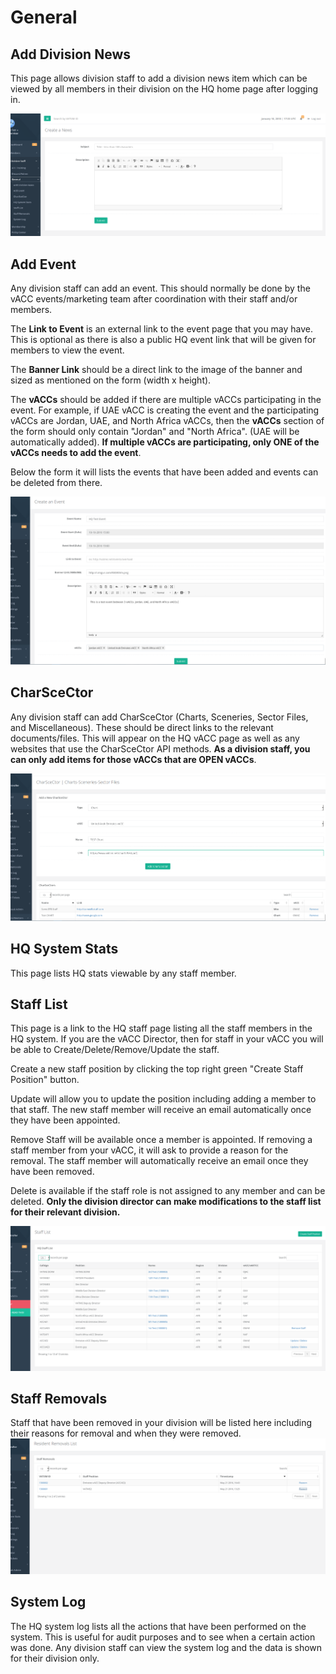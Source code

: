 # General

## Add Division News

This page allows division staff to add a division news item which can be viewed by all members in their division on the HQ home page after logging in.

![](../../.gitbook/assets/divnews1.PNG)

## Add Event

Any division staff can add an event. This should normally be done by the vACC events/marketing team after coordination with their staff and/or members.

The **Link to Event** is an external link to the event page that you may have. This is optional as there is also a public HQ event link that will be given for members to view the event.

The **Banner Link** should be a direct link to the image of the banner and sized as mentioned on the form \(width x height\).

The **vACCs** should be added if there are multiple vACCs participating in the event. For example, if UAE vACC is creating the event and the participating vACCs are Jordan, UAE, and North Africa vACCs, then the **vACCs** section of the form should only contain "Jordan" and "North Africa". \(UAE will be automatically added\). **If multiple vACCs are participating, only ONE of the vACCs needs to add the event**.

Below the form it will lists the events that have been added and events can be deleted from there.

![](../../.gitbook/assets/event1.PNG)

## CharSceCtor

Any division staff can add CharSceCtor \(Charts, Sceneries, Sector Files, and Miscellaneous\). These should be direct links to the relevant documents/files. This will appear on the HQ vACC page as well as any websites that use the CharSceCtor API methods. **As a division staff, you can only add items for those vACCs that are OPEN vACCs**.

![](../../.gitbook/assets/charscector1%20%281%29.PNG)

## HQ System Stats

This page lists HQ stats viewable by any staff member.

## Staff List

This page is a link to the HQ staff page listing all the staff members in the HQ system. If you are the vACC Director, then for staff in your vACC you will be able to Create/Delete/Remove/Update the staff.

Create a new staff position by clicking the top right green "Create Staff Position" button.

Update will allow you to update the position including adding a member to that staff. The new staff member will receive an email automatically once they have been appointed.

Remove Staff will be available once a member is appointed. If removing a staff member from your vACC, it will ask to provide a reason for the removal. The staff member will automatically receive an email once they have been removed.

Delete is available if the staff role is not assigned to any member and can be deleted. **Only the division director can make modifications to the staff list for their relevant division.**

![](../../.gitbook/assets/staff1.PNG)

## Staff Removals

Staff that have been removed in your division will be listed here including their reasons for removal and when they were removed. ![](../../.gitbook/assets/staff2%20%281%29.PNG)

## System Log

The HQ system log lists all the actions that have been performed on the system. This is useful for audit purposes and to see when a certain action was done. Any division staff can view the system log and the data is shown for their division only.

